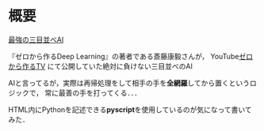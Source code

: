 # 概要
[最強の三目並べAI](https://tkming0916.github.io/tictactoe/)

『ゼロから作るDeep Learning』の著者である斎藤康毅さんが，
YouTube[ゼロから作るTV](https://www.youtube.com/@koki0702/featured)
にて公開していた絶対に負けない三目並べのAI

AIと言ってるが，実際は再帰処理をして相手の手を**全網羅**してから置くというロジックで，
常に最善の手を打ってくる．．．

HTML内にPythonを記述できる**pyscript**を使用しているのが気になって書いてみた．
